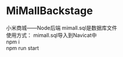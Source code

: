 # MiMallBackstage
小米商城——Node后端
mimall.sql是数据库文件
<br>
使用方式：
mimall.sql导入到Navicat中<br>
npm i<br>
npm run start <br>

